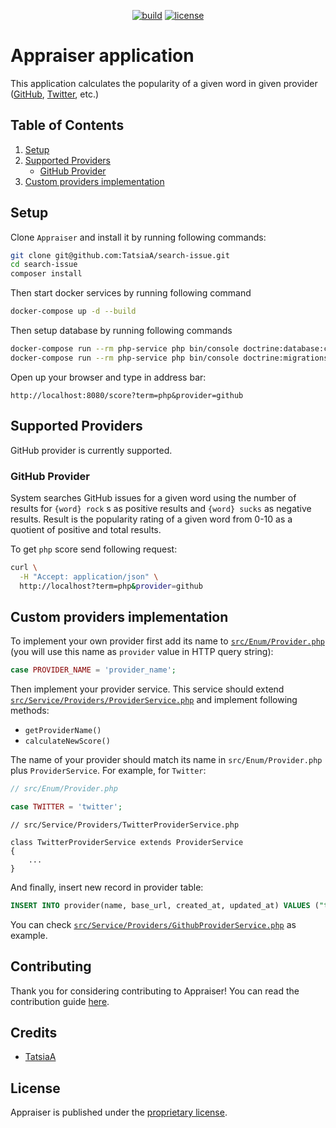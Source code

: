 <p align="center">
    <a href="https://github.com/TatsiaA/search-issue/actions/workflows/build.yml" target="_blank" title="build"><img src="https://github.com/TatsiaA/search-issue/actions/workflows/build.yml/badge.svg?branch=master" alt="build"></a>
    <a href="https://github.com/TatsiaA/search-issue/blob/stat/LICENSE" target="_blank" title="license"><img src="https://img.shields.io/github/license/TatsiaA/search-issue?style=flat-square" alt="license"></a>
</p>

# Appraiser application

This application calculates the popularity of a given word in given provider ([GitHub][1], [Twitter][2], etc.)

## Table of Contents
1. [Setup](#setup)
2. [Supported Providers](#supported-providers)
    - [GitHub Provider](#github-provider)
3. [Custom providers implementation](#custom-providers-implementation)

## Setup
Clone `Appraiser` and install it by running following commands:
```bash
git clone git@github.com:TatsiaA/search-issue.git
cd search-issue
composer install
```
Then start docker services by running following command
```bash
docker-compose up -d --build
```
Then setup database by running following commands
```bash
docker-compose run --rm php-service php bin/console doctrine:database:create
docker-compose run --rm php-service php bin/console doctrine:migrations:migrate
```
Open up your browser and type in address bar:
```
http://localhost:8080/score?term=php&provider=github
```

## Supported Providers
GitHub provider is currently supported.

### GitHub Provider
System searches GitHub issues for a given word using the number of results for `{word} rock` s as positive results 
and `{word} sucks` as negative results. Result is the popularity rating of a given word from 0-10 as a quotient of 
positive and total results.

To get `php` score send following request:
```bash
curl \
  -H "Accept: application/json" \ 
  http://localhost?term=php&provider=github
```

## Custom providers implementation
To implement your own provider first add its name to [`src/Enum/Provider.php`][3] (you will use this name as 
`provider` value in HTTP query string):
```php
case PROVIDER_NAME = 'provider_name';
```

Then implement your provider service. This service should extend [`src/Service/Providers/ProviderService.php`][4] 
and implement following methods:
- `getProviderName()`
- `calculateNewScore()`

The name of your provider should match its name in `src/Enum/Provider.php` plus `ProviderService`.
For example, for `Twitter`:
```php
// src/Enum/Provider.php

case TWITTER = 'twitter';
```
```phpr
// src/Service/Providers/TwitterProviderService.php

class TwitterProviderService extends ProviderService
{
    ...
}
```

And finally, insert new record in provider table:
```sql
INSERT INTO provider(name, base_url, created_at, updated_at) VALUES ("twitter", "twitter_url", NOW(), NOW())
```

You can check [`src/Service/Providers/GithubProviderService.php`][5] as example.

## Contributing
Thank you for considering contributing to Appraiser! You can read the contribution guide [here][6].

## Credits
- [TatsiaA][7]

## License
Appraiser is published under the [proprietary license][8].

[1]: https://github.com/
[2]: https://twitter.com/
[3]: https://github.com/TatsiaA/search-issue/blob/main/src/Enum/Provider.php
[4]: https://github.com/TatsiaA/search-issue/blob/main/src/Service/Providers/ProviderService.php
[5]: https://github.com/TatsiaA/search-issue/blob/main/src/Service/Providers/GithubProviderService.php
[6]: CONTRIBUTING.md
[7]: https://github.com/TatsiaA
[8]: LICENSE

